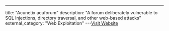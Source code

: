 ---
title: "Acunetix acuforum"
description: "A forum deliberately vulnerable to SQL Injections, directory traversal, and other web-based attacks"
external_category: "Web Exploitation"
---[Visit Website](https://testasp.vulnweb.com/)

